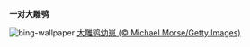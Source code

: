 
**一对大雕鸮**

![bing-wallpaper](https://www.bing.com/th?id=OHR.GHOAudubonDay_ZH-CN8605905801_1920x1080.jpg)
[大雕鸮幼崽 (© Michael Morse/Getty Images)](https://www.bing.com/search?q=%E5%A4%A7%E9%9B%95%E9%B8%AE&amp;form=hpcapt&amp;mkt=zh-cn)
  